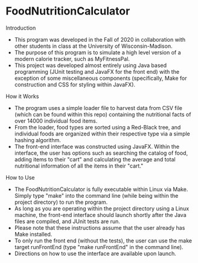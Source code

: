 # FoodNutritionCalculator

Introduction
 - This program was developed in the Fall of 2020 in collaboration with other students in class at the University of Wisconsin-Madison.
 - The purpose of this program is to simulate a high level version of a modern calorie tracker, such as MyFitnessPal.
 - This project was developed almost entirely using Java based programming (JUnit testing and JavaFX for the front end) with the exception of some miscellaneous components (specifically, Make for construction and CSS for styling within JavaFX).
 
How it Works
 - The program uses a simple loader file to harvest data from CSV file (which can be found within this repo) containing the nutritional facts of over 14000 individual food items.
 - From the loader, food types are sorted using a Red-Black tree, and individual foods are organized within their respective type via a simple hashing algorithm.
 - The front-end interface was constructed using JavaFX. Within the interface, the user has options such as searching the catalog of food, adding items to their "cart" and calculating the average and total nutritional information of all the items in their "cart."

How to Use
 - The FoodNutritionCalculator is fully executable within Linux via Make. Simply type "make" into the command line (while being within the project directory) to run the program.
 - As long as you are operating within the project directory using a Linux machine, the front-end interface should launch shortly after the Java files are compiled, and JUnit    tests are run.
 - Please note that these instructions assume that the user already has Make installed.
 - To only run the front end (without the tests), the user can use the make target runFrontEnd (type "make runFrontEnd" in the command line).
 - Directions on how to use the interface are available upon launch.

 
